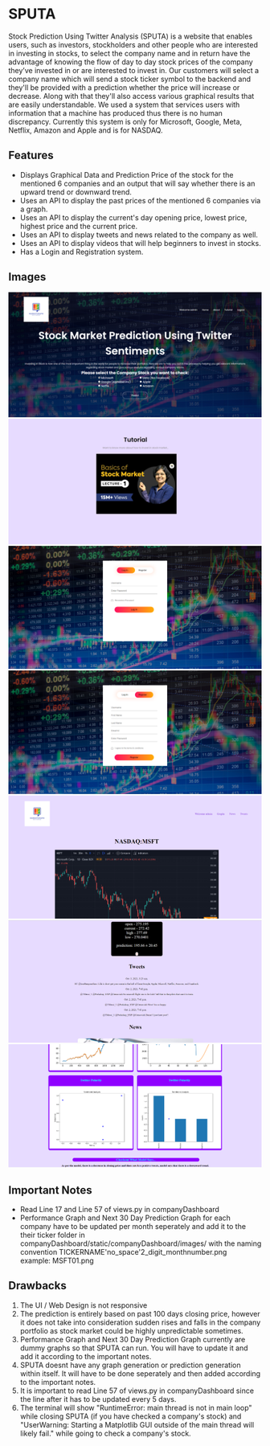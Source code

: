 # SPUTA
Stock Prediction Using Twitter Analysis (SPUTA) is a website that enables users, such as investors, stockholders and other people who are interested in investing in stocks, to select the company name and in return have the advantage of knowing the flow of day to day stock prices of the company they’ve invested in or are interested to invest in. Our customers will select a company name which will send a stock ticker symbol to the backend and they'll be provided with a prediction whether the price will increase or decrease. Along with that they'll also access various graphical results that are easily understandable. We used a system that services users with information that a machine has produced thus there is no human discrepancy. Currently this system is only for Microsoft, Google, Meta, Netflix, Amazon and Apple and is for NASDAQ.  

## Features
* Displays Graphical Data and Prediction Price of the stock for the mentioned 6 companies and an output that will say whether there is an upward trend or downward trend.
* Uses an API to display the past prices of the mentioned 6 companies via a graph.
* Uses an API to display the current's day opening price, lowest price, highest price and the current price.
* Uses an API to display tweets and news related to the company as well.
* Uses an API to display videos that will help beginners to invest in stocks.
* Has a Login and Registration system.

## Images
![](images/sputa1.PNG)
![](images/sputa2.PNG)
![](images/sputa3.PNG)
![](images/sputa4.PNG)
![](images/sputa5.PNG)
![](images/sputa6.PNG)
![](images/sputa7.PNG)

## Important Notes
* Read Line 17 and Line 57 of views.py in companyDashboard
* Performance Graph and Next 30 Day Prediction Graph for each company have to be updated per month seperately and add it to the their ticker folder in companyDashboard/static/companyDashboard/images/ with the naming convention TICKERNAME'no_space'2_digit_monthnumber.png<br>example: MSFT01.png

## Drawbacks
1. The UI / Web Design is not responsive 
2. The prediction is entirely based on past 100 days closing price, however it does not take into consideration sudden rises and falls in the company portfolio as stock market could be highly unpredictable sometimes.
3. Performance Graph and Next 30 Day Prediction Graph currently are dummy graphs so that SPUTA can run. You will have to update it and add it according to the important notes.
4. SPUTA doesnt have any graph generation or prediction generation within itself. It will have to be done seperately and then added according to the important notes.
5. It is important to read Line 57 of views.py in companyDashboard since the line after it has to be updated every 5 days.
6. The terminal will show "RuntimeError: main thread is not in main loop" while closing SPUTA (if you have checked a company's stock) and "UserWarning: Starting a Matplotlib GUI outside of the main thread will likely fail." while going to check a company's stock.